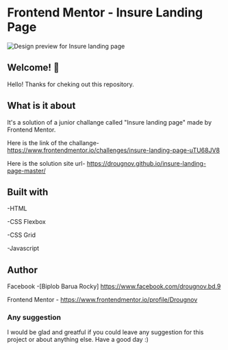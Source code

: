 # Frontend Mentor - Insure Landing Page

![Design preview for Insure landing page](./design/desktop-design-dark.jpg)

## Welcome! 👋

Hello! Thanks for cheking out this repository.

## What is it about

It's a solution of a junior challange called "Insure landing page" made by Frontend Mentor.

Here is the link of the challange-
https://www.frontendmentor.io/challenges/insure-landing-page-uTU68JV8

Here is the solution site url-
https://drougnov.github.io/insure-landing-page-master/

## Built with

-HTML

-CSS Flexbox

-CSS Grid

-Javascript

## Author

Facebook -[Biplob Barua Rocky] https://www.facebook.com/drougnov.bd.9

Frontend Mentor - https://www.frontendmentor.io/profile/Drougnov

### Any suggestion

I would be glad and greatful if you could leave any suggestion for this project or about anything else. Have a good day :)
